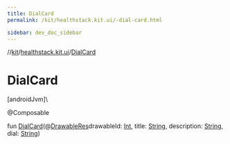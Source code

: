 ```yaml
---
title: DialCard
permalink: /kit/healthstack.kit.ui/-dial-card.html

sidebar: dev_doc_sidebar
---
```

//[kit](../../index.html)/[healthstack.kit.ui](index.html)/[DialCard](-dial-card.html)



# DialCard



[androidJvm]\




@Composable



fun [DialCard](-dial-card.html)(@[DrawableRes](https://developer.android.com/reference/kotlin/androidx/annotation/DrawableRes.html)drawableId: [Int](https://kotlinlang.org/api/latest/jvm/stdlib/kotlin/-int/index.html), title: [String](https://kotlinlang.org/api/latest/jvm/stdlib/kotlin/-string/index.html), description: [String](https://kotlinlang.org/api/latest/jvm/stdlib/kotlin/-string/index.html), dial: [String](https://kotlinlang.org/api/latest/jvm/stdlib/kotlin/-string/index.html))





